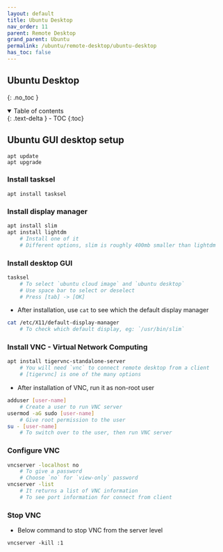 ```yaml
---
layout: default    
title: Ubuntu Desktop
nav_order: 11
parent: Remote Desktop
grand_parent: Ubuntu
permalink: /ubuntu/remote-desktop/ubuntu-desktop
has_toc: false
---
```


## Ubuntu Desktop 
{: .no_toc } 

<details open markdown="block">
  <summary>
    Table of contents
  </summary>
  {: .text-delta }
- TOC
{:toc}
</details>

## Ubuntu GUI desktop setup  

```
apt update
apt upgrade 
```

### Install tasksel 

```
apt install tasksel
```

### Install display manager 

```bash
apt install slim 
apt install lightdm
    # Install one of it
    # Different options, slim is roughly 400mb smaller than lightdm
```

### Install desktop GUI

```bash
tasksel 
    # To select `ubuntu cloud image` and `ubuntu desktop`
    # Use space bar to select or deselect 
    # Press [tab] -> [OK]
```

* After installation, use `cat` to see which the default display manager 

```bash
cat /etc/X11/default-display-manager
    # To check which default display, eg: `/usr/bin/slim`
```

### Install VNC - Virtual Network Computing 

```bash
apt install tigervnc-standalone-server 
    # You will need `vnc` to connect remote desktop from a client
    # [tigervnc] is one of the many options 
```

* After installation of VNC, run it as non-root user

```bash
adduser [user-name]
    # Create a user to run VNC server
usermod -aG sudo [user-name]
    # Give root permission to the user
su - [user-name]
    # To switch over to the user, then run VNC server
```

### Configure VNC

```bash
vncserver -localhost no
    # To give a password
    # Choose `no` for `view-only` password
vncserver -list
    # It returns a list of VNC information
    # To see port information for connect from client 
```

### Stop VNC 

* Below command to stop VNC from the server level

```
vncserver -kill :1
```